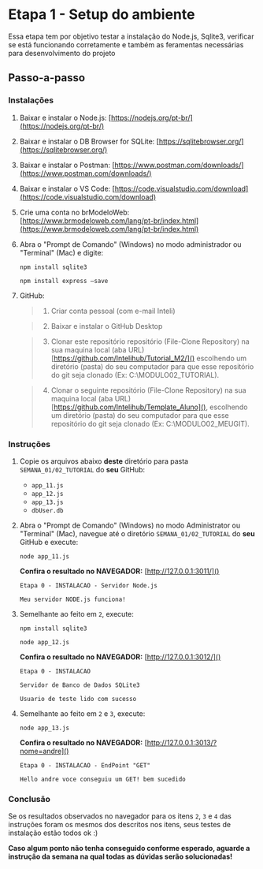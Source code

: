 # Etapa 1 - Setup do ambiente

Essa etapa tem por objetivo testar a instalação do Node.js, Sqlite3, verificar se está funcionando corretamente e também as feramentas necessárias para desenvolvimento do projeto

## Passo-a-passo

### Instalações

1. Baixar e instalar o Node.js: [https://nodejs.org/pt-br/](https://nodejs.org/pt-br/)
2. Baixar e instalar o DB Browser for SQLite: [https://sqlitebrowser.org/](https://sqlitebrowser.org/)
3. Baixar e instalar o Postman: [https://www.postman.com/downloads/](https://www.postman.com/downloads/)
4. Baixar e instalar o VS Code:  [https://code.visualstudio.com/download](https://code.visualstudio.com/download)
5. Crie uma conta no brModeloWeb:  [https://www.brmodeloweb.com/lang/pt-br/index.html](https://www.brmodeloweb.com/lang/pt-br/index.html)
6. Abra o "Prompt de Comando" (Windows) no modo administrador ou "Terminal" (Mac) e digite:

   `npm install sqlite3`
   
   `npm install express –save`

7. GitHub:
   > 1. Criar conta pessoal (com e-mail Inteli)
  
   > 2. Baixar e instalar o GitHub Desktop

   > 3. Clonar este repositório repositório (File-Clone Repository) na sua maquina local (aba URL) [https://github.com/Intelihub/Tutorial_M2/]() escolhendo um diretório (pasta) do seu computador para que esse repositório do git seja clonado (Ex: C:\MODULO02_TUTORIAL).

   > 4. Clonar o seguinte repositório (File-Clone Repository) na sua maquina local (aba URL) [https://github.com/Intelihub/Template_Aluno](), escolhendo um diretório (pasta) do seu computador para que esse repositório do git seja clonado (Ex: C:\MODULO02_MEUGIT).

### Instruções

1. Copie os arquivos abaixo **deste** diretório para pasta `SEMANA_01/02_TUTORIAL` do **seu** GitHub:
   
	- `app_11.js`
	- `app_12.js`
	- `app_13.js`
	- `dbUser.db`

2. Abra o "Prompt de Comando" (Windows) no modo Administrator ou "Terminal" (Mac), navegue até o diretório `SEMANA_01/02_TUTORIAL` do **seu** GitHub e execute:

	`node app_11.js`

	**Confira o resultado no NAVEGADOR:** [http://127.0.0.1:3011/]()

	`Etapa 0 - INSTALACAO - Servidor Node.js`

	`Meu servidor NODE.js funciona!`

3. Semelhante ao feito em `2`, execute:

	`npm install sqlite3`

  	`node app_12.js`
   
	**Confira o resultado no NAVEGADOR:** [http://127.0.0.1:3012/]()

	`Etapa 0 - INSTALACAO`
   
	`Servidor de Banco de Dados SQLite3`
   
	`Usuario de teste lido com sucesso`

4. Semelhante ao feito em `2` e `3`, execute:

	`node app_13.js`

	**Confira o resultado no NAVEGADOR:** [http://127.0.0.1:3013/?nome=andre]()
	
	`Etapa 0 - INSTALACAO - EndPoint "GET"`
   
	`Hello andre voce conseguiu um GET! bem sucedido`

### Conclusão
Se os resultados observados no navegador para os itens `2`, `3` e `4` das instruções foram os mesmos dos descritos nos itens, seus testes de instalação estão todos ok :)

**Caso algum ponto não tenha conseguido conforme esperado, aguarde a instrução da semana na qual todas as dúvidas serão solucionadas!**
